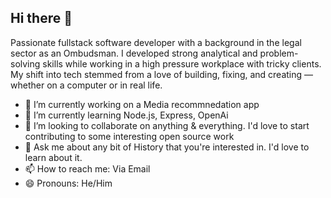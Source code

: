 ## Hi there 👋


Passionate fullstack software developer with a background in the legal sector as an Ombudsman. I developed strong analytical and problem-solving skills while working in a high pressure workplace with tricky clients. My shift into tech stemmed from a love of building, fixing, and creating — whether on a computer or in real life. 


- 🔭 I’m currently working on a Media recommnedation app
- 🌱 I’m currently learning Node.js, Express, OpenAi
- 👯 I’m looking to collaborate on anything & everything. I'd love to start contributing to some interesting open source work
- 💬 Ask me about any bit of History that you're interested in. I'd love to learn about it.
- 📫 How to reach me: Via Email
- 😄 Pronouns: He/Him

